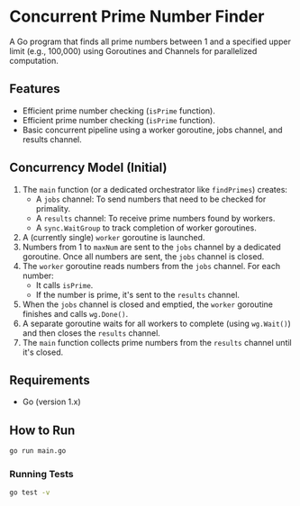 # Concurrent Prime Number Finder

A Go program that finds all prime numbers between 1 and a specified upper limit (e.g., 100,000) using Goroutines and Channels for parallelized computation.

## Features

- Efficient prime number checking (`isPrime` function).
- Efficient prime number checking (`isPrime` function).
- Basic concurrent pipeline using a worker goroutine, jobs channel, and results channel.

## Concurrency Model (Initial)

1. The `main` function (or a dedicated orchestrator like `findPrimes`) creates:
    - A `jobs` channel: To send numbers that need to be checked for primality.
    - A `results` channel: To receive prime numbers found by workers.
    - A `sync.WaitGroup` to track completion of worker goroutines.
2. A (currently single) `worker` goroutine is launched.
3. Numbers from 1 to `maxNum` are sent to the `jobs` channel by a dedicated goroutine. Once all numbers are sent, the `jobs` channel is closed.
4. The `worker` goroutine reads numbers from the `jobs` channel. For each number:
    - It calls `isPrime`.
    - If the number is prime, it's sent to the `results` channel.
5. When the `jobs` channel is closed and emptied, the `worker` goroutine finishes and calls `wg.Done()`.
6. A separate goroutine waits for all workers to complete (using `wg.Wait()`) and then closes the `results` channel.
7. The `main` function collects prime numbers from the `results` channel until it's closed.

## Requirements

- Go (version 1.x)

## How to Run

```bash
go run main.go
```

### Running Tests

```bash
go test -v
```
